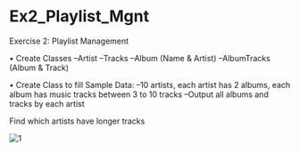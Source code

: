 # Ex2_Playlist_Mgnt
Exercise 2: Playlist Management

• Create Classes
–Artist
–Tracks
–Album (Name & Artist)
–AlbumTracks (Album & Track)

• Create Class to fill Sample Data:
–10 artists, each artist has 2
albums, each album has music tracks between 3 to 10 tracks
–Output all albums and tracks by
each artist

Find
which artists have longer tracks

![1](https://user-images.githubusercontent.com/67381317/235287705-a7c8b3c9-c3ad-4490-8721-2ed5d7f342d1.png)
